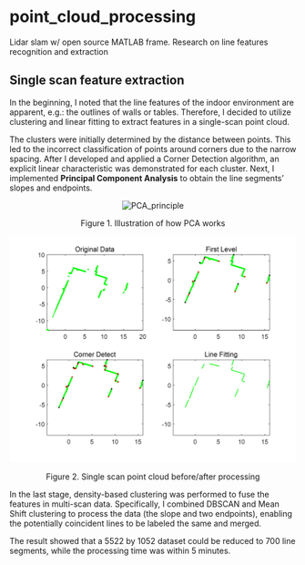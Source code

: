 # point_cloud_processing
Lidar slam w/ open source MATLAB frame. Research on line features recognition and extraction

## Single scan feature extraction
In the beginning, I noted that the line features of the 
indoor environment are apparent, e.g.: the outlines of walls or tables. Therefore, I decided to 
utilize clustering and linear fitting to extract features in a single-scan point cloud. <br>

The clusters were initially determined by the distance between points. This led to the incorrect 
classification of points around corners due to the narrow spacing. After I developed and 
applied a Corner Detection algorithm, an explicit linear characteristic was demonstrated for 
each cluster. Next, I implemented **Principal Component Analysis** to obtain the line segments’ 
slopes and endpoints. <br>

<div style="text-align: center;">
  <img src="imgages/pointcloud_pca.gif" alt="PCA_principle">
  <p>Figure 1. Illustration of how PCA works</p>
  <img src="images/pointcloud_singlescan.jpg" alt="single_scan">
  <p>Figure 2. Single scan point cloud before/after processing</p>
</div>

In the last stage, density-based clustering was performed to fuse the features in 
multi-scan data. Specifically, I combined DBSCAN and Mean Shift clustering to 
process the data (the slope and two endpoints), enabling the potentially coincident lines to be 
labeled the same and merged. <be>

The result showed that a 5522 by 1052 dataset could be 
reduced to 700 line segments, while the processing time was within 5 minutes.
